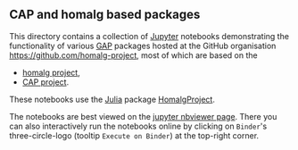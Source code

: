 ## CAP and homalg based packages

This directory contains a collection of
[Jupyter](https://jupyter.org/) notebooks demonstrating the
functionality of various [GAP](https://www.gap-system.org/) packages
hosted at the GitHub organisation https://github.com/homalg-project,
most of which are based on the

* [homalg project](https://github.com/homalg-project/homalg_project/),
* [CAP project](https://github.com/homalg-project/CAP_project/).

These notebooks use the [Julia](https://julialang.org/) package
[HomalgProject](https://github.com/homalg-project/HomalgProject.jl).

The notebooks are best viewed on the [jupyter nbviewer page](https://nbviewer.jupyter.org/github/homalg-project/CapHomalgNotebooks/tree/master/).
There you can also interactively run the notebooks online by clicking on `Binder`'s three-circle-logo (tooltip `Execute on Binder`) at the top-right corner.
